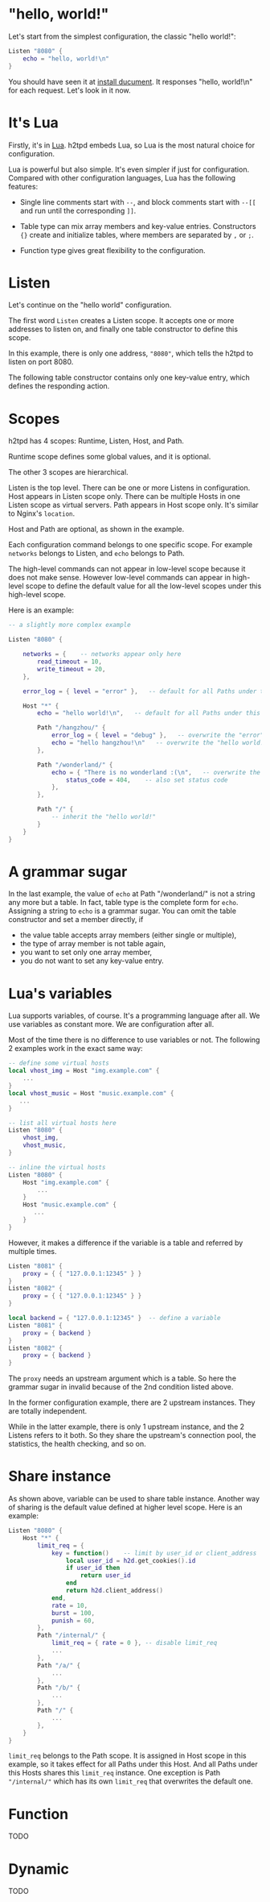 # "hello, world!"

Let's start from the simplest configuration, the classic "hello world!":

```lua
Listen "8080" {
    echo = "hello, world!\n"
}
```

You should have seen it at [install ducument](1.install.md). It responses
"hello, world!\n" for each request. Let's look in it now.


# It's Lua

Firstly, it's in [Lua](https://lua.org).
h2tpd embeds Lua, so Lua is the most natural choice for configuration.

Lua is powerful but also simple. It's even simpler if just for configuration.
Compared with other configuration languages, Lua has the following features:

- Single line comments start with `--`, and block comments start with `--[[`
  and run until the corresponding `]]`.

- Table type can mix array members and key-value entries. Constructors `{}`
  create and initialize tables, where members are separated by `,` or `;`.

- Function type gives great flexibility to the configuration.


# Listen

Let's continue on the "hello world" configuration.

The first word `Listen` creates a Listen scope. It accepts one or more addresses
to listen on, and finally one table constructor to define this scope.

In this example, there is only one address, `"8080"`, which tells the h2tpd to
listen on port 8080.

The following table constructor contains only one key-value entry, which defines
the responding action.


# Scopes

h2tpd has 4 scopes: Runtime, Listen, Host, and Path.

Runtime scope defines some global values, and it is optional.

The other 3 scopes are hierarchical.

Listen is the top level. There can be one or more Listens in configuration.
Host appears in Listen scope only. There can be multiple Hosts in one Listen
scope as virtual servers.
Path appears in Host scope only. It's similar to Nginx's `location`.

Host and Path are optional, as shown in the example.

Each configuration command belongs to one specific scope. For example `networks`
belongs to Listen, and `echo` belongs to Path.

The high-level commands can not appear in low-level scope because it does not make sense.
However low-level commands can appear in high-level scope to define the default
value for all the low-level scopes under this high-level scope.

Here is an example:

```lua
-- a slightly more complex example

Listen "8080" {

    networks = {    -- networks appear only here
        read_timeout = 10,
        write_timeout = 20,
    },

    error_log = { level = "error" },   -- default for all Paths under this Listen

    Host "*" {
        echo = "hello world!\n",   -- default for all Paths under this Host

        Path "/hangzhou/" {
            error_log = { level = "debug" },   -- overwrite the "error"
            echo = "hello hangzhou!\n"   -- overwrite the "hello world!"
        },

        Path "/wonderland/" {
            echo = { "There is no wonderland :(\n",   -- overwrite the "hello world!"
                status_code = 404,    -- also set status code
            },
        },

        Path "/" {
            -- inherit the "hello world!"
        }
    }
}
```


# A grammar sugar

In the last example, the value of `echo` at Path "/wonderland/" is not a
string any more but a table. In fact, table type is the complete form for `echo`.
Assigning a string to `echo` is a grammar sugar.
You can omit the table constructor and set a member directly, if

- the value table accepts array members (either single or multiple),
- the type of array member is not table again,
- you want to set only one array member,
- you do not want to set any key-value entry.


# Lua's variables

Lua supports variables, of course. It's a programming language after all.
We use variables as constant more. We are configuration after all.

Most of the time there is no difference to use variables or not. The
following 2 examples work in the exact same way:

```lua
-- define some virtual hosts
local vhost_img = Host "img.example.com" {
    ...
}
local vhost_music = Host "music.example.com" {
   ...
}

-- list all virtual hosts here
Listen "8080" {
    vhost_img,
    vhost_music,
}
```

```lua
-- inline the virtual hosts
Listen "8080" {
    Host "img.example.com" {
        ...
    }
    Host "music.example.com" {
       ...
    }
}
```

However, it makes a difference if the variable is a table and referred by multiple times.

```lua
Listen "8081" {
    proxy = { { "127.0.0.1:12345" } }
}
Listen "8082" {
    proxy = { { "127.0.0.1:12345" } }
}
```

```lua
local backend = { "127.0.0.1:12345" }  -- define a variable
Listen "8081" {
    proxy = { backend }
}
Listen "8082" {
    proxy = { backend }
}
```

The `proxy` needs an upstream argument which is a table. So here the grammar
sugar in invalid because of the 2nd condition listed above.

In the former configuration example, there are 2 upstream instances.
They are totally independent.

While in the latter example, there is only 1 upstream instance, and the 2 Listens
refers to it both. So they share the upstream's connection pool, the statistics,
the health checking, and so on.


# Share instance

As shown above, variable can be used to share table instance.
Another way of sharing is the default value defined at higher level scope. Here is an example:

```lua
Listen "8080" {
    Host "*" {
        limit_req = {
            key = function()    -- limit by user_id or client_address
                local user_id = h2d.get_cookies().id
                if user_id then
                    return user_id
                end
                return h2d.client_address()
            end,
            rate = 10,
            burst = 100,
            punish = 60,
        },
        Path "/internal/" {
            limit_req = { rate = 0 }, -- disable limit_req
            ...
        },
        Path "/a/" {
            ...
        },
        Path "/b/" {
            ...
        },
        Path "/" {
            ...
        },
    }
}
```

`limit_req` belongs to the Path scope. It is assigned in Host scope in this example,
so it takes effect for all Paths under this Host. And all Paths under this
Hosts shares this `limit_req` instance.
One exception is Path `"/internal/"` which has its own `limit_req` that
overwrites the default one.


# Function

TODO


# Dynamic

TODO
